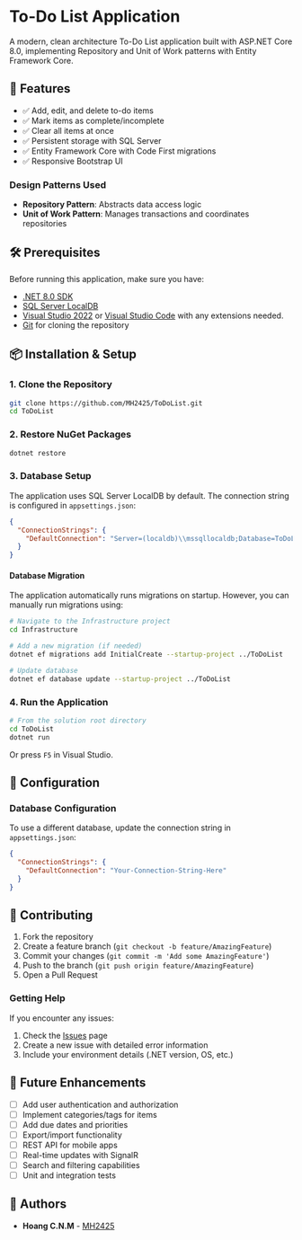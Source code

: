 # To-Do List Application

A modern, clean architecture To-Do List application built with ASP.NET Core 8.0, implementing Repository and Unit of Work patterns with Entity Framework Core.

## 🚀 Features

- ✅ Add, edit, and delete to-do items
- ✅ Mark items as complete/incomplete
- ✅ Clear all items at once
- ✅ Persistent storage with SQL Server
- ✅ Entity Framework Core with Code First migrations
- ✅ Responsive Bootstrap UI


### Design Patterns Used

- **Repository Pattern**: Abstracts data access logic
- **Unit of Work Pattern**: Manages transactions and coordinates repositories

## 🛠️ Prerequisites

Before running this application, make sure you have:

- [.NET 8.0 SDK](https://dotnet.microsoft.com/download/dotnet/8.0) 
- [SQL Server LocalDB](https://docs.microsoft.com/en-us/sql/database-engine/configure-windows/sql-server-express-localdb)
- [Visual Studio 2022](https://visualstudio.microsoft.com/) or [Visual Studio Code](https://code.visualstudio.com/) with any extensions needed.
- [Git](https://git-scm.com/) for cloning the repository

## 📦 Installation & Setup

### 1. Clone the Repository

```bash
git clone https://github.com/MH2425/ToDoList.git
cd ToDoList
```

### 2. Restore NuGet Packages

```bash
dotnet restore
```

### 3. Database Setup

The application uses SQL Server LocalDB by default. The connection string is configured in `appsettings.json`:

```json
{
  "ConnectionStrings": {
    "DefaultConnection": "Server=(localdb)\\mssqllocaldb;Database=ToDoListDb;Trusted_Connection=True;MultipleActiveResultSets=true"
  }
}
```

#### Database Migration

The application automatically runs migrations on startup. However, you can manually run migrations using:

```bash
# Navigate to the Infrastructure project
cd Infrastructure

# Add a new migration (if needed)
dotnet ef migrations add InitialCreate --startup-project ../ToDoList

# Update database
dotnet ef database update --startup-project ../ToDoList
```

### 4. Run the Application

```bash
# From the solution root directory
cd ToDoList
dotnet run
```

Or press `F5` in Visual Studio.


## 🔧 Configuration

### Database Configuration

To use a different database, update the connection string in `appsettings.json`:

```json
{
  "ConnectionStrings": {
    "DefaultConnection": "Your-Connection-String-Here"
  }
}
```

## 🤝 Contributing

1. Fork the repository
2. Create a feature branch (`git checkout -b feature/AmazingFeature`)
3. Commit your changes (`git commit -m 'Add some AmazingFeature'`)
4. Push to the branch (`git push origin feature/AmazingFeature`)
5. Open a Pull Request



### Getting Help

If you encounter any issues:
1. Check the [Issues](https://github.com/MH2425/ToDoList/issues) page
2. Create a new issue with detailed error information
3. Include your environment details (.NET version, OS, etc.)

## 🚀 Future Enhancements

- [ ] Add user authentication and authorization
- [ ] Implement categories/tags for items
- [ ] Add due dates and priorities
- [ ] Export/import functionality
- [ ] REST API for mobile apps
- [ ] Real-time updates with SignalR
- [ ] Search and filtering capabilities
- [ ] Unit and integration tests

## 👥 Authors

- **Hoang C.N.M** - [MH2425](https://github.com/MH2425)
